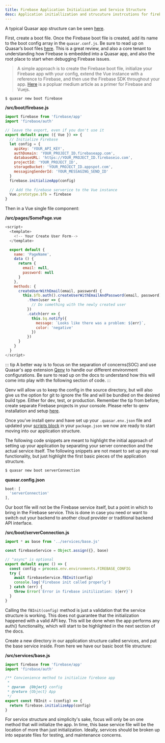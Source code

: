 ```yaml
---
title: Firebase Application Initialization and Service Structure
desc: Application initiallization and strucuture instrcutions for firebase implementation on the Quasar framework.
---
```


A typical Quasar app structure can be seen [here](https://quasar.dev/quasar-cli/cli-documentation/directory-structure).

First, create a boot file. Once the Firebase boot file is created, add its name to the boot config array in the `quasar.conf.js`. Be sure to read up on Quasar’s boot files [here](https://quasar.dev/quasar-cli/cli-documentation/boot-files). This is a great review, and also a core tenant to understanding how Firebase is embedded into a Quasar app, and also the root place to start when debugging Firebase issues. 

> A simple approach is to create the Firebase boot file, initialize your Firebase app with your config, extend the Vue instance with a reference to Firebase, and then use the Firebase SDK throughout your app. [Here](https://medium.com/@anas.mammeri/vue-2-firebase-how-to-build-a-vue-app-with-firebase-authentication-system-in-15-minutes-fdce6f289c3c) is a popluar medium article as a primer for Firebase and Vuejs.

```bash
$ quasar new boot firebase
```
**/src/boot/firebase.js**
```js
import firebase from 'firebase/app'
import 'firebase/auth'

// leave the export, even if you don't use it
export default async ({ Vue }) => {
  // Initialize Firebase
  let config = {
    apiKey: 'YOUR_API_KEY',
    authDomain: 'YOUR_PROJECT_ID.firebaseapp.com',
    databaseURL: 'https://YOUR_PROJECT_ID.firebaseio.com',
    projectId: 'YOUR_PROJECT_ID',
    storageBucket: 'YOUR_PROJECT_ID.appspot.com',
    messagingSenderId: 'YOUR_MESSAGING_SEND_ID'
  }
  firebase.initializeApp(config)
  
  // Add the firebase serverice to the Vue instance
  Vue.prototype.$fb = firebase
}
```

Then in a Vue single file component:

**/src/pages/SomePage.vue**
```js
<script>
  <template>
    <!-- Your Create User Form-->
  </template>

  export default {
    name: 'PageName',
    data () {
      return {
        email: null,
        password: null
      }
    },
    methods: {
      createUserWithEmail(email, password) {
        this.$fb.auth().createUserWithEmailAndPassword(email, password)
          .then(user => {
            // Do something with the newly created user
          })
          .catch(err => {
            this.$q.notify({
              message: `Looks like there was a problem: ${err}`,
              color: 'negative'
            })
          })
      }
    }
  }
</script>
```

::: tip
A better way is to focus on the separation of concerns(SOC) and use Quasar's app extension [Qenv](https://github.com/quasarframework/app-extension-qenv) to handle our different environment configurations. Be sure to read up on the docs to understand how this will come into play with the following section of code.
:::

Qenv will allow us to keep the config in the source directory, but will also give us the option for git to ignore the file and will be bundled on the desired build type. Either for dev, test, or production. Remember the tip from before; create separate Firebase projects in your console. Please refer to qenv installation and setup [here](https://github.com/quasarframework/app-extension-qenv).

Once you’ve install qenv and have set up your `.quasar.env.json` file and updated your [scripts block](https://github.com/quasarframework/app-extension-qenv#specifying-the-environment) in your `package.json` we now are ready to start moving into our application structure.

The following code snippets are meant to highlight the initial approach of setting up your application by separating your server connection and the actual service itself. The following snippets are not meant to set up any real functionality, but just highlight the first basic pieces of the application structure.

```bash
$ quasar new boot serverConnection
```
**quasar.config.json**
```js
boot: [
  'serverConnection'
],
```
Our boot file will not be the Firebase service itself, but a point in which to bring in the Firebase service. This is done in case you need or want to switch out your backend to another cloud provider or traditional backend API interface.

**/src/boot/serverConnection.js**
```js
import * as base from '../services/base.js'

const firebaseService = Object.assign({}, base)

// "async" is optional
export default async () => {
  const config = process.env.environments.FIREBASE_CONFIG
  try {
    await firebaseService.fBInit(config)
    console.log('Firebase init called properly')
  } catch (err) {
    throw Error(`Error in firebase initilization: ${err}`)
  }
}
```

Calling the `fBInit(config)` method is just a validation that the service structure is working. This does not guarantee that the initialization happened with a valid API key. This will be done when the app performs any auth() functionality, which will start to be highlighted in the next section of the docs.

Create a new directory in our application structure called services, and put the base service inside.
From here we have our basic boot file structure:

**/src/services/base.js**

```js
import firebase from 'firebase/app'
import 'firebase/auth'

/** Convienience method to initialize firebase app
 *
 * @param  {Object} config
 * @return {Object} App
 */
export const fBInit = (config) => {
  return firebase.initializeApp(config)
}
```

For service structure and simplicity's sake, focus will only be on one method that will initialize the app. In time, this base service file will be the location of more than just initialization. Ideally, services should be broken up into separate files for testing, and maintenance concerns.